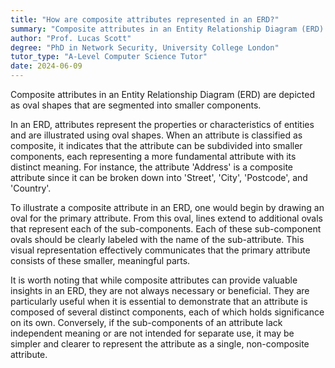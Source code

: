 ```yaml
---
title: "How are composite attributes represented in an ERD?"
summary: "Composite attributes in an Entity Relationship Diagram (ERD) are represented as oval shapes divided into sub-parts."
author: "Prof. Lucas Scott"
degree: "PhD in Network Security, University College London"
tutor_type: "A-Level Computer Science Tutor"
date: 2024-06-09
---
```


Composite attributes in an Entity Relationship Diagram (ERD) are depicted as oval shapes that are segmented into smaller components.

In an ERD, attributes represent the properties or characteristics of entities and are illustrated using oval shapes. When an attribute is classified as composite, it indicates that the attribute can be subdivided into smaller components, each representing a more fundamental attribute with its distinct meaning. For instance, the attribute 'Address' is a composite attribute since it can be broken down into 'Street', 'City', 'Postcode', and 'Country'.

To illustrate a composite attribute in an ERD, one would begin by drawing an oval for the primary attribute. From this oval, lines extend to additional ovals that represent each of the sub-components. Each of these sub-component ovals should be clearly labeled with the name of the sub-attribute. This visual representation effectively communicates that the primary attribute consists of these smaller, meaningful parts.

It is worth noting that while composite attributes can provide valuable insights in an ERD, they are not always necessary or beneficial. They are particularly useful when it is essential to demonstrate that an attribute is composed of several distinct components, each of which holds significance on its own. Conversely, if the sub-components of an attribute lack independent meaning or are not intended for separate use, it may be simpler and clearer to represent the attribute as a single, non-composite attribute.
    